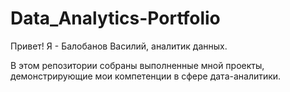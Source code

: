 # Data_Analytics-Portfolio

Привет! Я - Балобанов Василий, аналитик данных.

В этом репозитории собраны выполненные мной проекты, демонстрирующие мои компетенции в сфере дата-аналитики.
